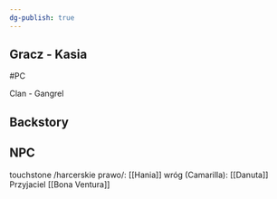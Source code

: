 ```yaml
---
dg-publish: true
---
```

## Gracz - Kasia
#PC

Clan - Gangrel
## Backstory

## NPC
touchstone /harcerskie prawo/: [[Hania]]
wróg (Camarilla): [[Danuta]]
Przyjaciel [[Bona Ventura]]
